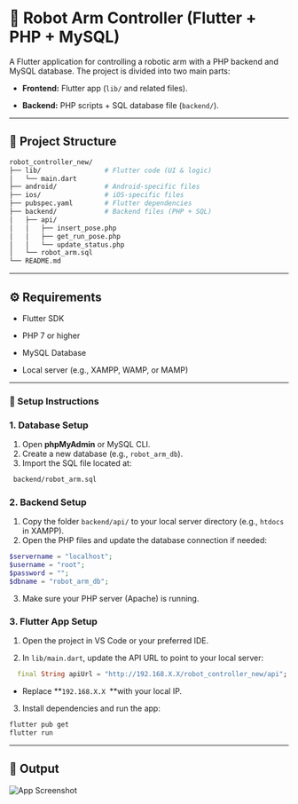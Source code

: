 # 🤖 Robot Arm Controller (Flutter + PHP + MySQL)

A Flutter application for controlling a robotic arm with a PHP backend and MySQL database.
The project is divided into two main parts:

- **Frontend:** Flutter app (`lib/` and related files).

- **Backend:** PHP scripts + SQL database file (`backend/`).

---
## 📂 Project Structure

```bash
robot_controller_new/
├── lib/                # Flutter code (UI & logic)
│   └── main.dart
├── android/            # Android-specific files
├── ios/                # iOS-specific files
├── pubspec.yaml        # Flutter dependencies
├── backend/            # Backend files (PHP + SQL)
│   ├── api/
│   │   ├── insert_pose.php
│   │   ├── get_run_pose.php
│   │   └── update_status.php
│   └── robot_arm.sql
└── README.md
```
---

## ⚙️ Requirements

- Flutter SDK

- PHP 7 or higher

- MySQL Database

- Local server (e.g., XAMPP, WAMP, or MAMP)

---

### 🚀 Setup Instructions

### 1. Database Setup
1. Open **phpMyAdmin** or MySQL CLI.
2. Create a new database (e.g., `robot_arm_db`).
3. Import the SQL file located at:
 ```bash
  backend/robot_arm.sql
  ```

### 2. Backend Setup
1. Copy the folder `backend/api/` to your local server directory (e.g., `htdocs` in XAMPP).
2. Open the PHP files and update the database connection if needed:
```php
$servername = "localhost";
$username = "root";
$password = "";
$dbname = "robot_arm_db";
```
3. Make sure your PHP server (Apache) is running.

### 3. Flutter App Setup

1. Open the project in VS Code or your preferred IDE.

2. In `lib/main.dart`, update the API URL to point to your local server:
 
  ```Dart
    final String apiUrl = "http://192.168.X.X/robot_controller_new/api";
   ```
  - Replace **`192.168.X.X `**with your local IP.

3. Install dependencies and run the app:
  ```bash
  flutter pub get
  flutter run
   ```

---

## 📸  Output


![App Screenshot](Screenshot.png)
